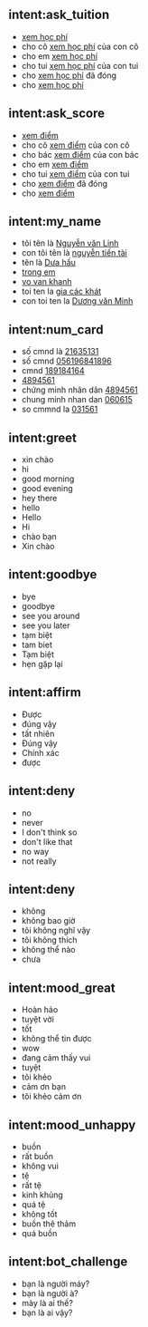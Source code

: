 ## intent:ask_tuition
- [xem học phí](tution)
- cho cô [xem học phí](tution) của con cô
- cho em [xem học phí](tution)
- cho tui [xem học phí](tution) của con tui
- cho [xem học phí](tution) đã đóng 
- cho [xem học phí](tution)

## intent:ask_score 
- [xem điểm](score) 
- cho cô [xem điểm](score) của con cô
- cho bác [xem điểm](score) của con bác
- cho em [xem điểm](score)
- cho tui [xem điểm](score) của con tui
- cho [xem điểm](score) đã đóng 
- cho [xem điểm](score)

## intent:my_name
- tôi tên là [Nguyễn văn Linh](name)
- con tôi tên là [nguyễn tiến tài](name)
- tên là [Dưa hấu](name)
- [trong em](name)
- [vo van khanh](name)
- toi ten la [gia các khát](name)
- con toi ten la [Dương văn Minh](name) 

## intent:num_card
- số cmnd là [21635131](card)
- số cmnd [056196841896](card)
- cmnd [189184164](card)
- [4894561](card)
- chứng minh nhân dân [4894561](card)
- chung minh nhan dan [060615](card)
- so cmmnd la [031561](card)

## intent:greet
- xin chào
- hi
- good morning
- good evening
- hey there
- hello
- Hello
- Hi
- chào bạn
- Xin chào

## intent:goodbye
- bye
- goodbye
- see you around
- see you later
- tạm biệt
- tam biet
- Tạm biệt
- hẹn gặp lại


## intent:affirm
- Được
- đúng vậy 
- tất nhiên
- Đúng vậy 
- Chính xác 
- được 

## intent:deny
- no
- never
- I don't think so
- don't like that
- no way
- not really

## intent:deny
- không
- không bao giờ
- tôi không nghĩ vậy 
- tôi không thích
- không thể nào
- chưa 

## intent:mood_great
- Hoàn hảo
- tuyệt vời
- tốt
- không thể tin được
- wow
- đang cảm thấy vui
- tuyệt 
- tôi khẻo
- cảm ơn bạn 
- tôi khẻo cảm ơn

## intent:mood_unhappy
- buồn
- rất buồn
- không vui
- tệ 
- rất tệ
- kinh khủng
- quá tệ
- không tốt
- buồn thê thảm 
- quá buồn

## intent:bot_challenge
- bạn là người máy?
- bạn là người à?
- mày là ai thế?
- bạn là ai vậy?
